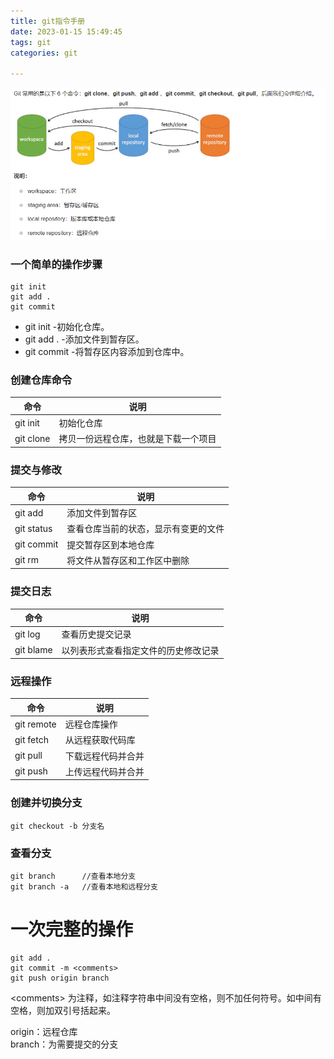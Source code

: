 ```yaml
---
title: git指令手册
date: 2023-01-15 15:49:45
tags: git
categories: git

---
```



![](./image/git基本操作.png "git基本操作")


### 一个简单的操作步骤
	git init    
	git add .   
	git commit
     
- git init    -初始化仓库。
- git add .   -添加文件到暂存区。
- git commit  -将暂存区内容添加到仓库中。 


### 创建仓库命令

|  命令  | 说明 |
|-------|------|
|git init|初始化仓库|
|git clone|拷贝一份远程仓库，也就是下载一个项目|

### 提交与修改

|  命令  | 说明 |
|-------|------|
|git add|添加文件到暂存区|
|git status|查看仓库当前的状态，显示有变更的文件|
|git commit|提交暂存区到本地仓库|
|git rm|将文件从暂存区和工作区中删除|

### 提交日志
|  命令  | 说明 |
|-------|------|
|git log|查看历史提交记录|
|git blame <file>|以列表形式查看指定文件的历史修改记录

### 远程操作
|  命令  | 说明 |
|-------|------|
|git remote|远程仓库操作|
|git fetch|从远程获取代码库|
|git pull|下载远程代码并合并|
|git push|上传远程代码并合并|

### 创建并切换分支
	git checkout -b 分支名

### 查看分支
	git branch 		//查看本地分支
	git branch -a	//查看本地和远程分支


# 一次完整的操作
	git add .
	git commit -m <comments>
	git push origin branch

\<comments> 为注释，如注释字符串中间没有空格，则不加任何符号。如中间有空格，则加双引号括起来。

origin：远程仓库  
branch：为需要提交的分支